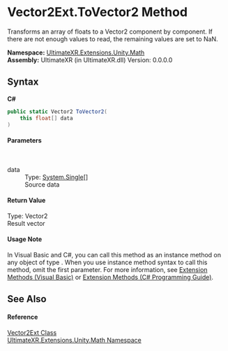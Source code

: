# Vector2Ext.ToVector2 Method 
 

Transforms an array of floats to a Vector2 component by component. If there are not enough values to read, the remaining values are set to NaN.

**Namespace:**&nbsp;<a href="N_UltimateXR_Extensions_Unity_Math">UltimateXR.Extensions.Unity.Math</a><br />**Assembly:**&nbsp;UltimateXR (in UltimateXR.dll) Version: 0.0.0.0

## Syntax

**C#**<br />
``` C#
public static Vector2 ToVector2(
	this float[] data
)
```


#### Parameters
&nbsp;<dl><dt>data</dt><dd>Type: <a href="https://docs.microsoft.com/dotnet/api/system.single" target="_blank" rel="noopener noreferrer">System.Single</a>[]<br />Source data</dd></dl>

#### Return Value
Type: Vector2<br />Result vector

#### Usage Note
In Visual Basic and C#, you can call this method as an instance method on any object of type . When you use instance method syntax to call this method, omit the first parameter. For more information, see <a href="https://docs.microsoft.com/dotnet/visual-basic/programming-guide/language-features/procedures/extension-methods" target="_blank" rel="noopener noreferrer">Extension Methods (Visual Basic)</a> or <a href="https://docs.microsoft.com/dotnet/csharp/programming-guide/classes-and-structs/extension-methods" target="_blank" rel="noopener noreferrer">Extension Methods (C# Programming Guide)</a>.

## See Also


#### Reference
<a href="T_UltimateXR_Extensions_Unity_Math_Vector2Ext">Vector2Ext Class</a><br /><a href="N_UltimateXR_Extensions_Unity_Math">UltimateXR.Extensions.Unity.Math Namespace</a><br />